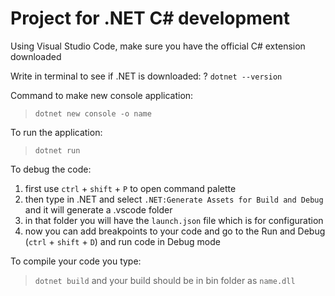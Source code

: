 # Project for .NET C# development

Using Visual Studio Code, make sure you have the official C# extension downloaded

Write in terminal to see if .NET is downloaded: 
? `dotnet --version`

Command to make new console application:
> `dotnet new console -o name`

To run the application:
> `dotnet run`

To debug the code:
1. first use `ctrl` + `shift` + `P` to open command palette
2. then type in .NET and select `.NET:Generate Assets for Build and Debug` and it will generate a .vscode folder
3. in that folder you will have the `launch.json` file which is for configuration
4. now you can add breakpoints to your code and go to the Run and Debug (`ctrl` + `shift` + `D`) and run code in Debug mode

To compile your code you type:
> `dotnet build`
and your build should be in bin folder as `name.dll`
